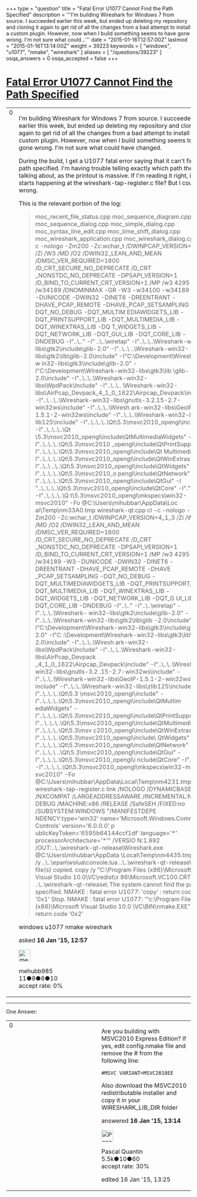 +++
type = "question"
title = "Fatal Error U1077 Cannot Find the Path Specified"
description = '''I&#x27;m building Wireshark for Windows 7 from source. I succeeded earlier this week, but ended up deleting my repository and cloning it again to get rid of all the changes from a bad attempt to install a custom plugin. However, now when I build something seems to have gone wrong. I&#x27;m not sure what could...'''
date = "2015-01-16T12:57:00Z"
lastmod = "2015-01-16T13:14:00Z"
weight = 39223
keywords = [ "windows", "u1077", "nmake", "wireshark" ]
aliases = [ "/questions/39223" ]
osqa_answers = 0
osqa_accepted = false
+++

<div class="headNormal">

# [Fatal Error U1077 Cannot Find the Path Specified](/questions/39223/fatal-error-u1077-cannot-find-the-path-specified)

</div>

<div id="main-body">

<div id="askform">

<table id="question-table" style="width:100%;"><colgroup><col style="width: 50%" /><col style="width: 50%" /></colgroup><tbody><tr class="odd"><td style="width: 30px; vertical-align: top"><div class="vote-buttons"><div id="post-39223-score" class="post-score" title="current number of votes">0</div><div id="favorite-count" class="favorite-count"></div></div></td><td><div id="item-right"><div class="question-body"><p>I'm building Wireshark for Windows 7 from source. I succeeded earlier this week, but ended up deleting my repository and cloning it again to get rid of all the changes from a bad attempt to install a custom plugin. However, now when I build something seems to have gone wrong. I'm not sure what could have changed.</p><p>During the build, I get a U1077 fatal error saying that it can't find the path specified. I'm having trouble telling exactly which path they're talking about, as the printout is massive. If I'm reading it right, it starts happening at the wireshark-tap-register.c file? But I could be wrong.</p><p>This is the relevant portion of the log:</p><blockquote>moc_recent_file_status.cpp moc_sequence_diagram.cpp moc_sequence_dialog.cpp moc_simple_dialog.cpp moc_syntax_line_edit.cpp moc_time_shift_dialog.cpp moc_wireshark_application.cpp moc_wireshark_dialog.cpp cl -c -nologo -Zm200 -Zc:wchar_t /DWINPCAP_VERSION=4_1_3 /Zi /W3 /MD /O2 /DWIN32_LEAN_AND_MEAN /DMSC_VER_REQUIRED=1600 /D_CRT_SECURE_NO_DEPRECATE /D_CRT _NONSTDC_NO_DEPRECATE -DPSAPI_VERSION=1 /D_BIND_TO_CURRENT_CRT_VERSION=1 /MP /w3 4295 /w34189 /DNOMINMAX -GR -W3 -w34100 -w34189 -EHsc -DUNICODE -DWIN32 -DINET6 -DREENTRANT -DHAVE_PCAP_REMOTE -DHAVE_PCAP_SETSAMPLING -DQT_NO_DEBUG -DQT_MULTIM EDIAWIDGETS_LIB -DQT_PRINTSUPPORT_LIB -DQT_MULTIMEDIA_LIB -DQT_WINEXTRAS_LIB -DQ T_WIDGETS_LIB -DQT_NETWORK_LIB -DQT_GUI_LIB -DQT_CORE_LIB -DNDEBUG -I"..\.." -I" ..\..\wiretap" -I"..\..\..\Wireshark-win32-libs\gtk2\include\glib-2.0" -I"..\..\ ..\Wireshark-win32-libs\gtk2\lib\glib-2.0\include" -I"C:\Development\Wireshark-w in32-libs\gtk3\include\glib-2.0" -I"C:\Development\Wireshark-win32-libs\gtk3\lib \glib-2.0\include" -I"..\..\..\Wireshark-win32-libs\WpdPack\Include" -I"..\..\.. \Wireshark-win32-libs\AirPcap_Devpack_4_1_0_1622\Airpcap_Devpack\include" -I"..\ ..\..\Wireshark-win32-libs\gnutls-3.2.15-2.7-win32ws\include" -I"..\..\..\Wiresh ark-win32-libs\GeoIP-1.5.1-2-win32ws\include" -I"..\..\..\Wireshark-win32-libs\z lib125\include" -I"..\..\..\..\Qt\5.3\msvc2010_opengl\include" -I"..\..\..\..\Qt \5.3\msvc2010_opengl\include\QtMultimediaWidgets" -I"..\..\..\..\Qt\5.3\msvc2010 _opengl\include\QtPrintSupport" -I"..\..\..\..\Qt\5.3\msvc2010_opengl\include\Qt Multimedia" -I"..\..\..\..\Qt\5.3\msvc2010_opengl\include\QtWinExtras" -I"..\..\ ..\..\Qt\5.3\msvc2010_opengl\include\QtWidgets" -I"..\..\..\..\Qt\5.3\msvc2010_o pengl\include\QtNetwork" -I"..\..\..\..\Qt\5.3\msvc2010_opengl\include\QtGui" -I "..\..\..\..\Qt\5.3\msvc2010_opengl\include\QtCore" -I"." -I"." -I"..\..\..\..\Q t\5.3\msvc2010_opengl\mkspecs\win32-msvc2010" -Fo @C:\Users\mihubbar\AppData\Loc al\Temp\nm33A0.tmp wireshark-qt.cpp cl -c -nologo -Zm200 -Zc:wchar_t /DWINPCAP_VERSION=4_1_3 /Zi /W3 /MD /O2 /DWIN32_LEAN_AND_MEAN /DMSC_VER_REQUIRED=1600 /D_CRT_SECURE_NO_DEPRECATE /D_CRT _NONSTDC_NO_DEPRECATE -DPSAPI_VERSION=1 /D_BIND_TO_CURRENT_CRT_VERSION=1 /MP /w3 4295 /w34189 -W3 -DUNICODE -DWIN32 -DINET6 -DREENTRANT -DHAVE_PCAP_REMOTE -DHAVE _PCAP_SETSAMPLING -DQT_NO_DEBUG -DQT_MULTIMEDIAWIDGETS_LIB -DQT_PRINTSUPPORT_LIB -DQT_MULTIMEDIA_LIB -DQT_WINEXTRAS_LIB -DQT_WIDGETS_LIB -DQT_NETWORK_LIB -DQT_G UI_LIB -DQT_CORE_LIB -DNDEBUG -I"..\.." -I"..\..\wiretap" -I"..\..\..\Wireshark- win32-libs\gtk2\include\glib-2.0" -I"..\..\..\Wireshark-win32-libs\gtk2\lib\glib -2.0\include" -I"C:\Development\Wireshark-win32-libs\gtk3\include\glib-2.0" -I"C :\Development\Wireshark-win32-libs\gtk3\lib\glib-2.0\include" -I"..\..\..\Wiresh ark-win32-libs\WpdPack\Include" -I"..\..\..\Wireshark-win32-libs\AirPcap_Devpack _4_1_0_1622\Airpcap_Devpack\include" -I"..\..\..\Wireshark-win32-libs\gnutls-3.2 .15-2.7-win32ws\include" -I"..\..\..\Wireshark-win32-libs\GeoIP-1.5.1-2-win32ws\ include" -I"..\..\..\Wireshark-win32-libs\zlib125\include" -I"..\..\..\..\Qt\5.3 \msvc2010_opengl\include" -I"..\..\..\..\Qt\5.3\msvc2010_opengl\include\QtMultim ediaWidgets" -I"..\..\..\..\Qt\5.3\msvc2010_opengl\include\QtPrintSupport" -I".. \..\..\..\Qt\5.3\msvc2010_opengl\include\QtMultimedia" -I"..\..\..\..\Qt\5.3\msv c2010_opengl\include\QtWinExtras" -I"..\..\..\..\Qt\5.3\msvc2010_opengl\include\ QtWidgets" -I"..\..\..\..\Qt\5.3\msvc2010_opengl\include\QtNetwork" -I"..\..\..\ ..\Qt\5.3\msvc2010_opengl\include\QtGui" -I"..\..\..\..\Qt\5.3\msvc2010_opengl\i nclude\QtCore" -I"." -I"." -I"..\..\..\..\Qt\5.3\msvc2010_opengl\mkspecs\win32-m svc2010" -Fo @C:\Users\mihubbar\AppData\Local\Temp\nm4231.tmp wireshark-tap-register.c link /NOLOGO /DYNAMICBASE /NXCOMPAT /LARGEADDRESSAWARE /INCREMENTAL:NO / DEBUG /MACHINE:x86 /RELEASE /SafeSEH /FIXED:no /SUBSYSTEM:WINDOWS "/MANIFESTDEPE NDENCY:type='win32' name='Microsoft.Windows.Common-Controls' version='6.0.0.0' p ublicKeyToken='6595b64144ccf1df' language='*' processorArchitecture='*'" /VERSIO N:1.992 /OUT:..\..\wireshark-qt-release\Wireshark.exe @C:\Users\mihubbar\AppData \Local\Temp\nm4435.tmp copy /y ..\..\epan\wslua\console.lua ..\..\wireshark-qt-release\ 1 file(s) copied. copy /y "C:\Program Files (x86)\Microsoft Visual Studio 10.0\VC\redist\x 86\Microsoft.VC100.CRT\*.*" ..\..\wireshark-qt-release\ The system cannot find the path specified. NMAKE : fatal error U1077: 'copy' : return code '0x1' Stop. NMAKE : fatal error U1077: '"c:\Program Files (x86)\Microsoft Visual Studio 10.0 \VC\BIN\nmake.EXE"' : return code '0x2'</blockquote></div><div id="question-tags" class="tags-container tags">windows u1077 nmake wireshark</div><div id="question-controls" class="post-controls"></div><div class="post-update-info-container"><div class="post-update-info post-update-info-user"><p>asked <strong>16 Jan '15, 12:57</strong></p><img src="https://secure.gravatar.com/avatar/8151306827aa578935b52f99a49cbde2?s=32&amp;d=identicon&amp;r=g" class="gravatar" width="32" height="32" alt="mehubb985&#39;s gravatar image" /><p>mehubb985<br />
<span class="score" title="11 reputation points">11</span><span title="8 badges"><span class="badge1">●</span><span class="badgecount">8</span></span><span title="8 badges"><span class="silver">●</span><span class="badgecount">8</span></span><span title="10 badges"><span class="bronze">●</span><span class="badgecount">10</span></span><br />
<span class="accept_rate" title="Rate of the user&#39;s accepted answers">accept rate:</span> <span title="mehubb985 has no accepted answers">0%</span></p></div></div><div id="comments-container-39223" class="comments-container"></div><div id="comment-tools-39223" class="comment-tools"></div><div class="clear"></div><div id="comment-39223-form-container" class="comment-form-container"></div><div class="clear"></div></div></td></tr></tbody></table>

------------------------------------------------------------------------

<div class="tabBar">

<span id="sort-top"></span>

<div class="headQuestions">

One Answer:

</div>

</div>

<span id="39225"></span>

<div id="answer-container-39225" class="answer">

<table style="width:100%;"><colgroup><col style="width: 50%" /><col style="width: 50%" /></colgroup><tbody><tr class="odd"><td style="width: 30px; vertical-align: top"><div class="vote-buttons"><div id="post-39225-score" class="post-score" title="current number of votes">0</div></div></td><td><div class="item-right"><div class="answer-body"><p>Are you building with MSVC2010 Express Edition? If yes, edit config.nmake file and remove the # from the following line:</p><pre><code>#MSVC_VARIANT=MSVC2010EE</code></pre><p>Also download the MSVC2010 redistributable installer and copy it in your WIRESHARK_LIB_DIR folder</p></div><div class="answer-controls post-controls"></div><div class="post-update-info-container"><div class="post-update-info post-update-info-user"><p>answered <strong>16 Jan '15, 13:14</strong></p><img src="https://secure.gravatar.com/avatar/713f24fd877861260b71ecd455018625?s=32&amp;d=identicon&amp;r=g" class="gravatar" width="32" height="32" alt="Pascal%20Quantin&#39;s gravatar image" /><p>Pascal Quantin<br />
<span class="score" title="5544 reputation points"><span>5.5k</span></span><span title="10 badges"><span class="silver">●</span><span class="badgecount">10</span></span><span title="60 badges"><span class="bronze">●</span><span class="badgecount">60</span></span><br />
<span class="accept_rate" title="Rate of the user&#39;s accepted answers">accept rate:</span> <span title="Pascal Quantin has 92 accepted answers">30%</span></p></div><div class="post-update-info post-update-info-edited"><p>edited 16 Jan '15, 13:25</p></div></div><div id="comments-container-39225" class="comments-container"></div><div id="comment-tools-39225" class="comment-tools"></div><div class="clear"></div><div id="comment-39225-form-container" class="comment-form-container"></div><div class="clear"></div></div></td></tr></tbody></table>

</div>

<div class="paginator-container-left">

</div>

</div>

</div>

